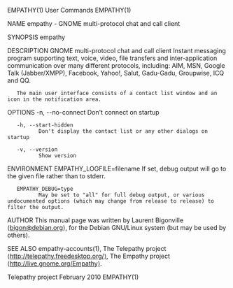 EMPATHY(1)                                                                                      User Commands                                                                                      EMPATHY(1)



NAME
       empathy - GNOME multi-protocol chat and call client

SYNOPSIS
       empathy

DESCRIPTION
       GNOME  multi-protocol  chat and call client Instant messaging program supporting text, voice, video, file transfers and inter-application communication over many different protocols, including: AIM,
       MSN, Google Talk (Jabber/XMPP), Facebook, Yahoo!, Salut, Gadu-Gadu, Groupwise, ICQ and QQ.

       The main user interface consists of a contact list window and an icon in the notification area.

OPTIONS
       -n, --no-connect
              Don't connect on startup

       -h, --start-hidden
              Don't display the contact list or any other dialogs on startup

       -v, --version
              Show version

ENVIRONMENT
       EMPATHY_LOGFILE=filename
              If set, debug output will go to the given file rather than to stderr.

       EMPATHY_DEBUG=type
              May be set to "all" for full debug output, or various undocumented options (which may change from release to release) to filter the output.

AUTHOR
       This manual page was written by Laurent Bigonville ⟨bigon@debian.org⟩, for the Debian GNU/Linux system (but may be used by others).

SEE ALSO
       empathy-accounts(1), The Telepathy project ⟨http://telepathy.freedesktop.org/⟩, The Empathy project ⟨http://live.gnome.org/Empathy⟩.



Telepathy project                                                                               February 2010                                                                                      EMPATHY(1)
